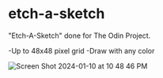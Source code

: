 # etch-a-sketch
"Etch-A-Sketch" done for The Odin Project. 

-Up to 48x48 pixel grid
-Draw with any color

![Screen Shot 2024-01-10 at 10 48 46 PM](https://github.com/jshadbolt/etch-a-sketch/assets/146521761/ef69b671-d7aa-41af-87a5-34ed59b8ef32)


